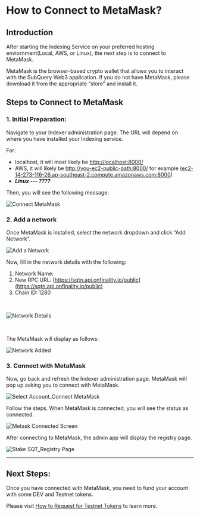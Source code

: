 # How to Connect to MetaMask?

## Introduction

After starting the Indexing Service on your preferred hosting enviornment(Local, AWS, or Linux), the next step is to connect to MetaMask.

MetaMask is the browser-based crypto wallet that allows you to interact with the SubQuery Web3 application. If you do not have MetaMask, please download it from the appropriate “store” and install it. 


## Steps to Connect to MetaMask

### 1. Initial Preparation:

Navigate to your Indexer administration page. The URL will depend on where you have installed your Indexing service. 

For: 

- localhost, it will most likely be [http://localhost:8000/](http://localhost:8000/)
- AWS, it will likely be [http://you-ec2-public-path:8000/](http://localhost:8000/) for example ([ec2-14-273-116-26.ap-southeast-2.compute.amazonaws.com:8000](http://ec2-54-253-236-26.ap-southeast-2.compute.amazonaws.com/))
- ***Linux --- ????***

Then, you will see the following message: <br />

![Connect MetaMask](/assets/img/connect_metamask.png)

### 2. Add a network

Once MetaMask is installed, select the network dropdown and click “Add Network”. <br />

![Add a Network](/assets/img/add_network_metamask.png)

Now, fill in the network details with the following:

1. Network Name: <name>
2. New RPC URL: [https://sqtn.api.onfinality.io/public](https://sqtn.api.onfinality.io/public)
3. Chain ID: 1280

<br />

![Network Details](/assets/img/network_details_metamask.png)

<br />

The MetaMask will display as follows: <br />

![Network Added](/assets/img/network_added_metamask.png)

### 3. Connect with MetaMask

Now, go back and refresh the Indexer administration page. MetaMask will pop up asking you to connect with MetaMask. <br />

![Select Account_Connect MetaMask](/assets/img/connectmetamask_selectaccount.png)

Follow the steps. When MetaMask is connected, you will see the status as connected. <br />

![Metask Connected Screen](/assets/img/metask_connected_status.png)

After connecting to MetaMask, the admin app will display the registry page. <br />

![Stake SQT_Registry Page](/assets/img/stakeSQT_index_project.png)

---
## Next Steps:

Once you have connected with MetaMask, you need to fund your account with some DEV and Testnet tokens. 

Please visit [How to Request for Testnet Tokens](../metamask/request-token.md) to learn more.